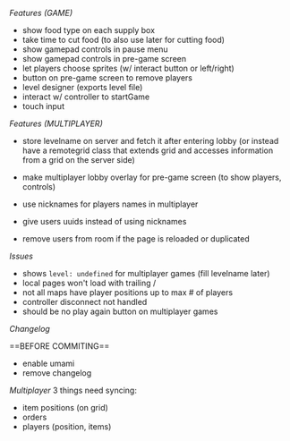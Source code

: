 *Features (GAME)*
- show food type on each supply box
- take time to cut food (to also use later for cutting food)
- show gamepad controls in pause menu
- show gamepad controls in pre-game screen
- let players choose sprites (w/ interact button or left/right)
- button on pre-game screen to remove players
- level designer (exports level file)
- interact w/ controller to startGame
- touch input


*Features (MULTIPLAYER)*
- store levelname on server and fetch it after entering lobby (or instead have a remotegrid class that extends grid and accesses information from a grid on the server side)
- make multiplayer lobby overlay for pre-game screen (to show players, controls)
- use nicknames for players names in multiplayer

- give users uuids instead of using nicknames
- remove users from room if the page is reloaded or duplicated


*Issues*
- shows `level: undefined` for multiplayer games (fill levelname later)
- local pages won't load with trailing /
- not all maps have player positions up to max # of players
- controller disconnect not handled
- should be no play again button on multiplayer games

*Changelog*


==BEFORE COMMITING==
- enable umami
- remove changelog







*Multiplayer*
3 things need syncing:
- item positions (on grid)
- orders
- players (position, items)